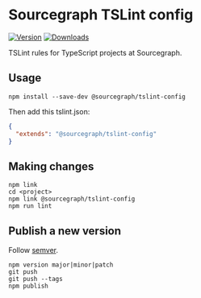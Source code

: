 
# Sourcegraph TSLint config

[![Version](https://img.shields.io/npm/v/@sourcegraph/tslint-config.svg)](https://www.npmjs.com/package/@sourcegraph/tslint-config)
[![Downloads](https://img.shields.io/npm/dt/@sourcegraph/tslint-config.svg)](https://www.npmjs.com/package/@sourcegraph/tslint-config)

TSLint rules for TypeScript projects at Sourcegraph.

## Usage

```
npm install --save-dev @sourcegraph/tslint-config
```

Then add this tslint.json:

```json
{
  "extends": "@sourcegraph/tslint-config"
}
```

## Making changes

```
npm link
cd <project>
npm link @sourcegraph/tslint-config
npm run lint
```

## Publish a new version

Follow [semver](http://semver.org/).

```
npm version major|minor|patch
git push
git push --tags
npm publish
```

